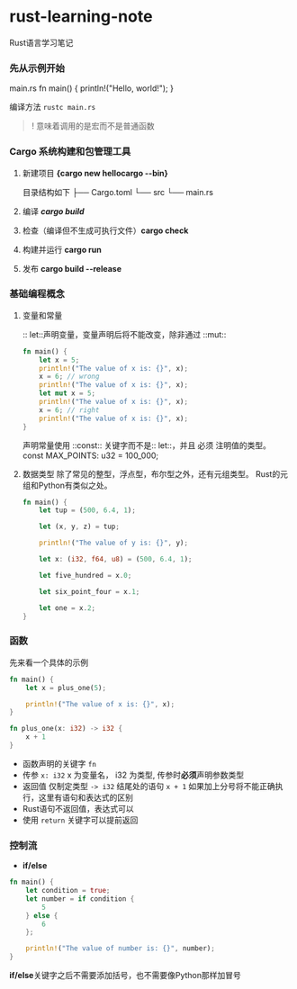 # rust-learning-note

Rust语言学习笔记

### 先从示例开始
main.rs
fn main() {
    println!("Hello, world!");
}

编译方法 `rustc main.rs `
> ! 意味着调用的是宏而不是普通函数 

### Cargo 系统构建和包管理工具

1. 新建项目 **{cargo new hellocargo --bin}**

    目录结构如下
         ├── Cargo.toml
         └── src
                 └── main.rs

2.  编译  _**cargo build**_
3.  检查（编译但不生成可执行文件）**cargo check**
4.  构建并运行  **cargo run**
5.  发布 **cargo build --release**

### 基础编程概念

1. 变量和常量

    :: let::声明变量，变量声明后将不能改变，除非通过 ::mut::
    ```rust
    fn main() {
        let x = 5;
        println!("The value of x is: {}", x);
        x = 6; // wrong
        println!("The value of x is: {}", x);
        let mut x = 5;
        println!("The value of x is: {}", x);
        x = 6; // right
        println!("The value of x is: {}", x);
    }
    ```
    声明常量使用 ::const:: 关键字而不是:: let::，并且 必须 注明值的类型。
    const MAX_POINTS: u32 = 100_000;
2. 数据类型
    除了常见的整型，浮点型，布尔型之外，还有元组类型。
    Rust的元组和Python有类似之处。

    ```rust
    fn main() {
        let tup = (500, 6.4, 1);
    
        let (x, y, z) = tup;
    
        println!("The value of y is: {}", y);
    
        let x: (i32, f64, u8) = (500, 6.4, 1);
    
        let five_hundred = x.0;
    
        let six_point_four = x.1;
    
        let one = x.2;
    }
    ```

### 函数

先来看一个具体的示例

```rust
fn main() {
    let x = plus_one(5);

    println!("The value of x is: {}", x);
}

fn plus_one(x: i32) -> i32 {
    x + 1
}
```

- 函数声明的关键字 `fn`
- 传参 `x: i32` x 为变量名， i32 为类型, 传参时**必须**声明参数类型
- 返回值 仅制定类型 `-> i32` 结尾处的语句 `x + 1` 如果加上分号将不能正确执行，这里有语句和表达式的区别
- Rust语句不返回值，表达式可以
- 使用 `return` 关键字可以提前返回

### 控制流

- **if/else**

```rust
fn main() {
    let condition = true;
    let number = if condition {
        5
    } else {
        6
    };

    println!("The value of number is: {}", number);
}
```
**if/else**关键字之后不需要添加括号，也不需要像Python那样加冒号
